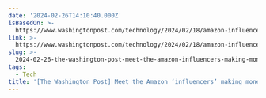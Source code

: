 ```yaml
---
date: '2024-02-26T14:10:40.000Z'
isBasedOn: >-
  https://www.washingtonpost.com/technology/2024/02/18/amazon-influencers-money-review-products
link: >-
  https://www.washingtonpost.com/technology/2024/02/18/amazon-influencers-money-review-products
slug: >-
  2024-02-26-the-washington-post-meet-the-amazon-influencers-making-money-off-everyt
tags:
  - Tech
title: '[The Washington Post] Meet the Amazon ‘influencers’ making money off everyt'
---
```


